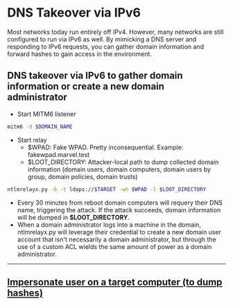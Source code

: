 # DNS Takeover via IPv6

Most networks today run entirely off IPv4. However, many networks are still configured to run via IPv6 as well. By mimicking a DNS server and responding to IPv6 requests, you can gather domain information and forward hashes to gain access in the environment.

## DNS takeover via IPv6 to gather domain information or create a new domain administrator

* Start MITM6 listener

```bash
mitm6 -d $DOMAIN_NAME
```

* Start relay
  * $WPAD: Fake WPAD. Pretty inconsequential. Example: fakewpad.marvel.test
  * $LOOT_DIRECTORY: Attacker-local path to dump collected domain information (domain users, domain computers, domain users by group, domain policies, domain trusts)

```bash
ntlmrelayx.py -6 -t ldaps://$TARGET -wh $WPAD -l $LOOT_DIRECTORY
```

* Every 30 minutes from reboot domain computers will requery their DNS name, triggering the attack. If the attack succeeds, domain information will be dumped in **$LOOT_DIRECTORY**.
* When a domain administrator logs into a machine in the domain, ntlmrelayx.py will leverage their credential to create a new domain user account that isn't necessarily a domain administrator, but through the use of a custom ACL wields the same amount of power as a domain administrator.

---

## [Impersonate user on a target computer (to dump hashes)](https://dirkjanm.io/worst-of-both-worlds-ntlm-relaying-and-kerberos-delegation/)
